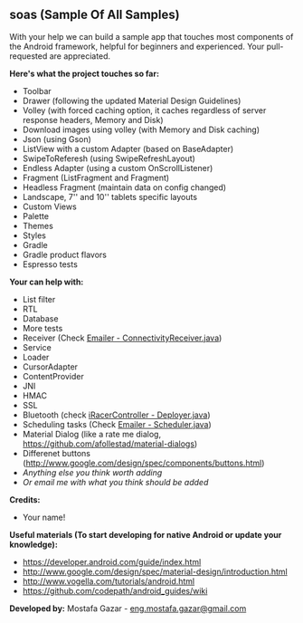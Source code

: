 soas (Sample Of All Samples)
----

With your help we can build a sample app that touches most components of the Android framework, helpful for beginners and experienced. Your pull-requested are appreciated.

**Here's what the project touches so far:**
- Toolbar
- Drawer (following the updated Material Design Guidelines)
- Volley (with forced caching option, it caches regardless of server response headers, Memory and Disk)
- Download images using volley (with Memory and Disk caching)
- Json (using Gson)
- ListView with a custom Adapter (based on BaseAdapter)
- SwipeToReferesh (using SwipeRefreshLayout)
- Endless Adapter (using a custom OnScrollListener)
- Fragment (ListFragment and Fragment)
- Headless Fragment (maintain data on config changed)
- Landscape, 7'' and 10'' tablets specific layouts
- Custom Views
- Palette
- Themes
- Styles
- Gradle
- Gradle product flavors
- Espresso tests

**Your can help with:**
- List filter
- RTL
- Database
- More tests
- Receiver (Check [Emailer - ConnectivityReceiver.java][1])
- Service
- Loader
- CursorAdapter
- ContentProvider
- JNI
- HMAC
- SSL
- Bluetooth (check [iRacerController - Deployer.java][2])
- Scheduling tasks (Check [Emailer - Scheduler.java][3])
- Material Dialog (like a rate me dialog, https://github.com/afollestad/material-dialogs)
- Differenet buttons (http://www.google.com/design/spec/components/buttons.html)
- _Anything else you think worth adding_
- _Or email me with what you think should be added_

**Credits:**
- Your name!

**Useful materials (To start developing for native Android or update your knowledge):**
- https://developer.android.com/guide/index.html
- http://www.google.com/design/spec/material-design/introduction.html
- http://www.vogella.com/tutorials/android.html
- https://github.com/codepath/android_guides/wiki

**Developed by:**
Mostafa Gazar - eng.mostafa.gazar@gmail.com

[1]: https://github.com/MostafaGazar/Emailer/blob/master/src/com/meg7/emailer/receiver/ConnectivityReceiver.java
[2]: https://github.com/MostafaGazar/iRacerController/blob/master/source/src/main/java/com/meg7/controller/Deployer.java
[3]: https://github.com/MostafaGazar/Emailer/blob/master/src/com/meg7/emailer/util/Scheduler.java
